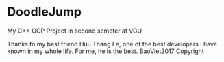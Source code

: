 # DoodleJump

My C++ OOP Project in second semeter at VGU

Thanks to my best friend Huu Thang Le, one of the best developers I have known in my whole life. For me, he is the best.
BaoViet2017 Copyright
